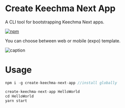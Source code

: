 # Create Keechma Next App

A CLI tool for bootstrapping Keechma Next apps.

[![npm](https://img.shields.io/npm/v/create-keechma-next-app)](https://www.npmjs.com/package/create-keechma-next-app)

You can choose between web or mobile (expo) template.

![caption](https://user-images.githubusercontent.com/56079123/108863387-72e35000-75f1-11eb-9f80-16ccbb97eda3.gif)

# Usage

```js
npm i -g create-keechma-next-app //install globally

create-keechma-next-app HelloWorld
cd HelloWorld
yarn start
```
